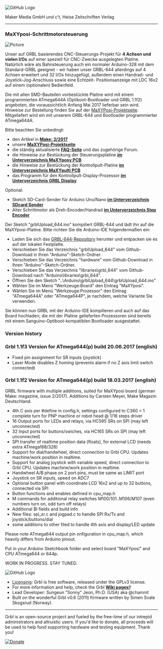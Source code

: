 ![GitHub Logo](http://www.heise.de/make/icons/make_logo.png)

Maker Media GmbH und c't, Heise Zeitschriften Verlag

***

### MaXYposi-Schrittmotorsteuerung 


![Picture](https://github.com/heise/MaXYposi_Grbl_644/blob/master/maxyposi_pcb/platine_ausschnitt.JPG)

Unser auf GRBL basierendes CNC-Steuerungs-Projekt für **4 Achsen und vielen 
I/Os** auf einer speziell für CNC-Zwecke ausgelegten Platine. Natürlich wäre als 
Bahnsteuerung auch ein normaler Arduino-328 mit dem Standard-GRBL geeignet - wir 
haben unser GRBL-644 allerdings auf 4 Achsen erweitert und 32 I/Os hinzugefügt, 
außerdem einen Handrad- und Joystick-Jog-Anschluss sowie eine Echtzeit-
Positionsanzeige mit LDC 16x2 auf einem (optionalen) Bedienfeld. 

Die mit allen SMD-Bauteilen vorbestückte Platine wird mit einem programmierten 
ATmega644A (Optiboot-Bootloader und GRBL 1.1f2) angeboten, die 
voraussichtlich Anfang Mai 2017 lieferbar sein wird. Hinweise zur Bestellung 
finden Sie auf der [MaXYPosi-Projektseite](http://www.make-magazin.de/maxyposi). 
Mitgeliefert wird ein mit unserem GRBL-644 und Bootloader programmierter 
ATmega644A.

Bitte beachten Sie unbedingt: 

* den Artikel in **[Make: 2/2017](https://shop.heise.de/katalog/make-2-2017)**
* unsere **[MaXYPosi-Projektseite](http://www.make-magazin.de/maxyposi)**
* die ständig aktualisierte **[FAQ-Seite](https://heise.de/-3676050)** und das zugehörige Forum.
* die Hinweise zur Bestückung der Steuerungsplatine **[im Unterverzeichnis MaXYposy PCB](https://github.com/heise/MaXYposi_Grbl_644/tree/master/maxyposi_pcb)**
* die Hinweise zur Bestückung der Kontrollpult-Platine **[im Unterverzeichnis MaXYpulti PCB](https://github.com/heise/MaXYposi_Grbl_644/tree/master/maxypulti_pcb)**
* das Programm für den Kontrollpult-Display-Prozessor **[im Unterverzeichnis GRBL Display](https://github.com/heise/MaXYposi_Grbl_644/tree/master/grbl_display)**

Optional:

* Sketch SD-Card-Sender für Arduino Uno/Nano **[im Unterverzeichnis SDcard Sender](https://github.com/heise/MaXYposi_Grbl_644/tree/master/sdcard_sender)**
* Alter Schrittmotor als Dreh-Encoder/Handrad **[im Unterverzeichnis Step Encoder](https://github.com/heise/MaXYposi_Grbl_644/tree/master/step_encoder)**


Der Sketch "grblUpload_644.ino" kompiliert GRBL-644 und lädt ihn auf die MaXYposi-Platine. Bitte 
richten Sie die Arduino-IDE folgendermaßen ein:

* Laden Sie sich das [GRBL-644-Repository](https://github.com/heise/MaXYposi_Grbl_644/archive/master.zip) herunter und entpacken sie es auf der lokalen Festplatte.
* Verschieben Sie das Verzeichnis "grblUpload_644" vom Github-Download in Ihren "Arduino"-Sketch-Ordner.
* Verschieben Sie das Verzeichnis "hardware" vom Github-Download in Ihren "Arduino"-Sketch-Ordner.
* Verschieben Sie das Verzeichnis "libraries\grbl_644" vom Github-Download nach "Arduino\libraries\grbl_644".
* Öffnen Sie den Sketch "..\Arduino\grblUpload_644\grblUpload_644.ino"
* Wählen Sie im Menü "Werkzeuge:Board" den Eintrag "MaXYposi".
* Wählen Sie im Menü "Werkzeuge:Prozessor" den Eintrag "ATmega644A" oder "ATmega644P", je nachdem, welche Variante Sie verwenden.

Sie können nun GRBL mit der Arduino-IDE kompilieren und auch auf das Board 
hochladen; die mit der Platine gelieferten Prozessoren sind bereits mit einem 
Sanguino-Optiboot-kompatiblen Bootloader ausgestattet.

### Version history

### Grbl 1.1f3 Version for ATmega644(p) build 20.06.2017 (english)

 * Fixed pin assignment for SR inputs (joystick)
 * Laser Mode disables Z homing (prevents alarm if no Z axis limit switch connected)

### Grbl 1.1f2 Version for ATmega644(p) build 18.03.2017 (english)

GRBL firmware with multiple additions, suited for MaXYposi board (german Make: magazine, issue 2/2017). Additions by Carsten Meyer, Make Magazin Deutschland.

* 4th C axis per #define in config.h, settings configured to C360 = 1 complete turn for PNP machine or robot head @ 1/16 steps driver
* 16 Output ports for LEDs and relays, via HC595 SRs on SPI (may left unconnected)
* 32 Input ports for buttons/swiches, via HC165 SRs on SPI (may left unconnected)
* SPI transfer of realtime position data (floats), for external LCD (needs extra ATmega168/328)
* Support for dial/handwheel, direct connection to Grbl CPU. Updates machine/work position in realtime.
* Support for analog joystick with variable speed, direct connection to Grbl CPU. Updates machine/work position in realtime.
* Handwheel A/B phase on 2 port pins, must be same as LIMIT port
* Joystick on SR inputs, speed on ADC7
* Optional button panel with coordinate LCD 16x2 and up to 32 buttons, connected via SPI
* Button functions and enables defined in cpu_map.h
* M commands for additional relay switches M100/101..M106/M107 (even numbers turn on, odd turn off relays)
* Additional $I fields and build info
* New files: spi_sr.c and jogpad.c to handle SPI Rx/Tx and joystick/buttons/dial
* some additions to other filed to handle 4th axis and display/LED update

Please note ATmega644 output pin onfiguration in cpu_map.h, which heavily differs from Arduino pinout.

Put in your Arduino Sketchbook folder and select board "MaXYposi" and CPU ATmega644 or 644p.

WORK IN PROGRESS. STAY TUNED.



![GitHub Logo](https://github.com/gnea/grbl/blob/master/doc/media/Grbl%20Logo%20250px.png)

* [Licensing](https://github.com/gnea/grbl/wiki/Licensing): Grbl is free software, released under the GPLv3 license.
* For more information and help, check the Grbl **[Wiki pages!](https://github.com/gnea/grbl/wiki)**!
* Lead Developer: Sungeun "Sonny" Jeon, Ph.D. (USA) aka @chamnit
* Built on the wonderful Grbl v0.6 (2011) firmware written by Simen Svale Skogsrud (Norway).

-------------
Grbl is an open-source project and fueled by the free-time of our intrepid administrators and altruistic users. If you'd like to donate, all proceeds will be used to help fund supporting hardware and testing equipment. Thank you!

[![Donate](https://www.paypalobjects.com/en_US/i/btn/btn_donate_LG.gif)](https://www.paypal.com/cgi-bin/webscr?cmd=_s-xclick&hosted_button_id=CUGXJHXA36BYW)
